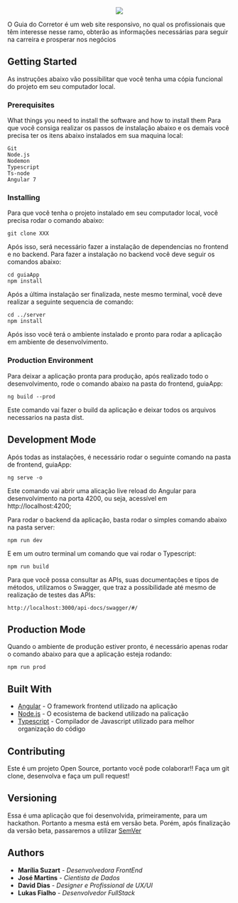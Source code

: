 <p align="center">
  <img src="https://i.ibb.co/WzmSM0w/LOGO1250.jpg raw=true"/>
</p>


O Guia do Corretor é um web site responsivo, no qual os profissionais que têm interesse nesse ramo, obterão as informações necessárias para seguir na carreira e prosperar nos negócios

## Getting Started

As instruções abaixo vão possibilitar que você tenha uma cópia funcional do projeto em seu computador local. 

### Prerequisites

What things you need to install the software and how to install them
Para que você consiga realizar os passos de instalação abaixo e os demais você precisa ter os itens abaixo instalados em sua maquina local:


```
Git
Node.js
Nodemon
Typescript
Ts-node
Angular 7
```

### Installing

Para que você tenha o projeto instalado em seu computador local, você precisa rodar o comando abaixo:

```
git clone XXX
```

Após isso, será necessário fazer a instalação de dependencias no frontend e no backend. Para fazer a instalação no backend você deve seguir os comandos abaixo:

```
cd guiaApp
npm install
```

Após a última instalação ser finalizada, neste mesmo terminal, você deve realizar a seguinte sequencia de comando:
```
cd ../server
npm install
```

Após isso você terá o ambiente instalado e pronto para rodar a aplicação em ambiente de desenvolvimento.

### Production Environment

Para deixar a aplicação pronta para produção, após realizado todo o desenvolvimento, rode o comando abaixo na pasta do frontend, guiaApp:

```
ng build --prod
```

Este comando vai fazer o build da aplicação e deixar todos os arquivos necessarios na pasta dist.


## Development Mode

Após todas as instalações, é necessário rodar o seguinte comando na pasta de frontend, guiaApp:

```
ng serve -o 
```

Este comando vai abrir uma alicação live reload do Angular para desenvolvimento na porta 4200, ou seja, acessível em http://localhost:4200;

Para rodar o backend da aplicação, basta rodar o simples comando abaixo na pasta server:

```
npm run dev
```

E em um outro terminal um comando que vai rodar o Typescript:

```
npm run build
```

Para que você possa consultar as APIs, suas documentações e tipos de métodos, utilizamos o Swagger, que traz a possibilidade até mesmo de  realização de testes das APIs:

```
http://localhost:3000/api-docs/swagger/#/
```

## Production Mode

Quando o ambiente de produção estiver pronto, é necessário apenas rodar o comando abaixo para que a aplicação esteja rodando:

```
npm run prod
```


## Built With

* [Angular](https://angular.io/) - O framework frontend utilizado na aplicação
* [Node.js](https://nodejs.org/en/) - O ecosistema de backend utilizado na palicação
* [Typescript](https://www.typescriptlang.org/) - Compilador de Javascript utilizado para melhor organização do código

## Contributing

Este é um projeto Open Source, portanto você pode colaborar!! Faça um git clone, desenvolva e faça um pull request!

## Versioning

Essa é uma aplicação que foi desenvolvida, primeiramente, para um hackathon. Portanto a mesma está em versão beta. Porém, após finalização da versão beta, passaremos a utilizar [SemVer](http://semver.org/)

## Authors

* **Marília Suzart** - *Desenvolvedora FrontEnd* 
* **José Martins** - *Cientista de Dados* 
* **David Dias** - *Designer e Profissional de UX/UI*
* **Lukas Fialho** - *Desenvolvedor FullStack*

